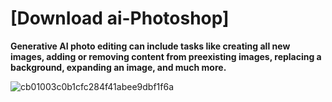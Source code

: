 # [DownIoad ai-Photoshop]

**Generative AI photo editing can include tasks like creating all new images, adding or removing content from preexisting images, replacing a background, expanding an image, and much more.**

![cb01003c0b1cfc284f41abee9dbf1f6a](https://github.com/ImDreezycz/Photoshop-for-free/assets/83569916/dd238c01-adf8-41d2-a816-81a76e1cb2a7)

